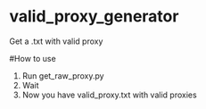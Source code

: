 # valid_proxy_generator
Get a .txt with valid proxy

#How to use
1) Run get_raw_proxy.py
2) Wait
3) Now you have valid_proxy.txt with valid proxies
